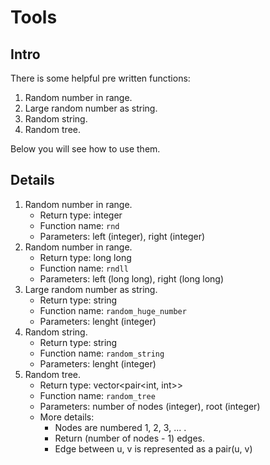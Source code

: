 # Tools

## Intro
There is some helpful pre written functions:
  1. Random number in range.
  2. Large random number as string.
  3. Random string.
  4. Random tree.

Below you will see how to use them.

## Details
  1. Random number in range.
     * Return type: integer
     * Function name: `rnd`
     * Parameters: left (integer), right (integer)
  2. Random number in range.
     * Return type: long long
     * Function name: `rndll`
     * Parameters: left (long long), right (long long)
  3. Large random number as string.
     * Return type: string
     * Function name: `random_huge_number`
     * Parameters: lenght (integer)
  4. Random string.
     * Return type: string
     * Function name: `random_string`
     * Parameters: lenght (integer)
  5. Random tree.
     * Return type: vector<pair<int, int>>
     * Function name: `random_tree`
     * Parameters: number of nodes (integer), root (integer)
     * More details:
       * Nodes are numbered 1, 2, 3, ... .
       * Return (number of nodes - 1) edges.
       * Edge between u, v is represented as a pair(u, v)

